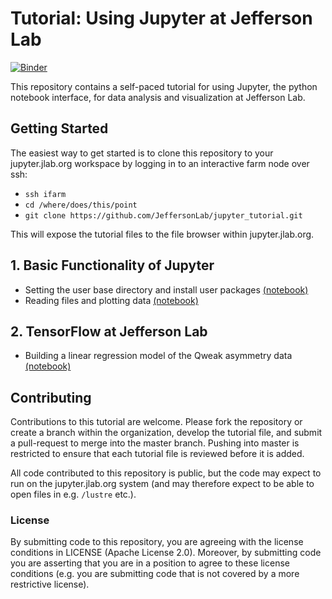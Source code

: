 # Tutorial: Using Jupyter at Jefferson Lab

[![Binder](https://mybinder.org/badge.svg)](https://mybinder.org/v2/gh/JeffersonLab/jupyter_tutorial/master)

This repository contains a self-paced tutorial for using Jupyter, the python notebook interface, for data analysis and visualization at Jefferson Lab.

## Getting Started

The easiest way to get started is to clone this repository to your jupyter.jlab.org workspace by logging in to an interactive farm node over ssh:
- `ssh ifarm`
- `cd /where/does/this/point`
- `git clone https://github.com/JeffersonLab/jupyter_tutorial.git`

This will expose the tutorial files to the file browser within jupyter.jlab.org.

## 1. Basic Functionality of Jupyter

* Setting the user base directory and install user packages [(notebook)](1_Basics/setting-python-path.ipynb)
* Reading files and plotting data [(notebook)](1_Basics/read-root-files.ipynb)

## 2. TensorFlow at Jefferson Lab

* Building a linear regression model of the Qweak asymmetry data [(notebook)](2_TensorFlow/tensorflow-linear-regression-qweak-asymmetries.ipynb)

## Contributing

Contributions to this tutorial are welcome. Please fork the repository or create a branch within the organization, develop the tutorial file, and submit a pull-request to merge into the master branch. Pushing into master is restricted to ensure that each tutorial file is reviewed before it is added.

All code contributed to this repository is public, but the code may expect to run on the jupyter.jlab.org system (and may therefore expect to be able to open files in e.g. `/lustre` etc.).

### License

By submitting code to this repository, you are agreeing with the license conditions in LICENSE (Apache License 2.0). Moreover, by submitting code you are asserting that you are in a position to agree to these license conditions (e.g. you are submitting code that is not covered by a more restrictive license).
